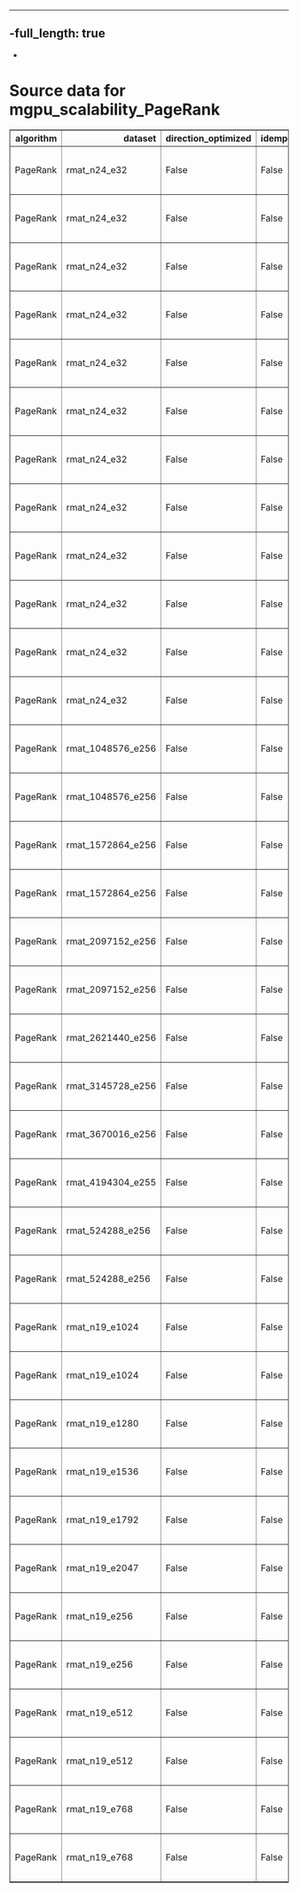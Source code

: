 ----
-full_length: true
----
-
# Source data for mgpu_scalability_PageRank

<table border="1" class="dataframe">
  <thead>
    <tr style="text-align: right;">
      <th>algorithm</th>
      <th>dataset</th>
      <th>direction_optimized</th>
      <th>idempotent</th>
      <th>num_gpus</th>
      <th>scalability</th>
      <th>engine</th>
      <th>m_teps</th>
      <th>elapsed</th>
      <th>gunrock_version</th>
      <th>gpuinfo.name</th>
      <th>time</th>
      <th>details</th>
    </tr>
  </thead>
  <tbody>
    <tr>
      <td>PageRank</td>
      <td>rmat_n24_e32</td>
      <td>False</td>
      <td>False</td>
      <td>1</td>
      <td>strong</td>
      <td>Gunrock</td>
      <td>36.336136</td>
      <td>28104.154676</td>
      <td>0.4.0</td>
      <td>Tesla K80</td>
      <td>Fri Jan 27 07:00:00 2017\n</td>
      <td><a href="https://github.com/gunrock/io/tree/master/gunrock-output/ipdps17/eval_fig5/PageRank_rmat_n24_e32_Fri Jan 27 070000 2017.json">JSON output</a></td>
    </tr>
    <tr>
      <td>PageRank</td>
      <td>rmat_n24_e32</td>
      <td>False</td>
      <td>False</td>
      <td>2</td>
      <td>strong</td>
      <td>Gunrock</td>
      <td>70.041466</td>
      <td>14616.275936</td>
      <td>0.4.0</td>
      <td>Tesla K80</td>
      <td>Fri Jan 27 07:08:08 2017\n</td>
      <td><a href="https://github.com/gunrock/io/tree/master/gunrock-output/ipdps17/eval_fig5/PageRank_rmat_n24_e32_Fri Jan 27 070808 2017.json">JSON output</a></td>
    </tr>
    <tr>
      <td>PageRank</td>
      <td>rmat_n24_e32</td>
      <td>False</td>
      <td>False</td>
      <td>3</td>
      <td>strong</td>
      <td>Gunrock</td>
      <td>105.141037</td>
      <td>9736.836240</td>
      <td>0.4.0</td>
      <td>Tesla K80</td>
      <td>Fri Jan 27 07:12:57 2017\n</td>
      <td><a href="https://github.com/gunrock/io/tree/master/gunrock-output/ipdps17/eval_fig5/PageRank_rmat_n24_e32_Fri Jan 27 071257 2017.json">JSON output</a></td>
    </tr>
    <tr>
      <td>PageRank</td>
      <td>rmat_n24_e32</td>
      <td>False</td>
      <td>False</td>
      <td>4</td>
      <td>strong</td>
      <td>Gunrock</td>
      <td>135.051300</td>
      <td>7580.442086</td>
      <td>0.4.0</td>
      <td>Tesla K80</td>
      <td>Fri Jan 27 07:16:28 2017\n</td>
      <td><a href="https://github.com/gunrock/io/tree/master/gunrock-output/ipdps17/eval_fig5/PageRank_rmat_n24_e32_Fri Jan 27 071628 2017.json">JSON output</a></td>
    </tr>
    <tr>
      <td>PageRank</td>
      <td>rmat_n24_e32</td>
      <td>False</td>
      <td>False</td>
      <td>5</td>
      <td>strong</td>
      <td>Gunrock</td>
      <td>165.082443</td>
      <td>6201.481700</td>
      <td>0.4.0</td>
      <td>Tesla K80</td>
      <td>Fri Jan 27 07:19:23 2017\n</td>
      <td><a href="https://github.com/gunrock/io/tree/master/gunrock-output/ipdps17/eval_fig5/PageRank_rmat_n24_e32_Fri Jan 27 071923 2017.json">JSON output</a></td>
    </tr>
    <tr>
      <td>PageRank</td>
      <td>rmat_n24_e32</td>
      <td>False</td>
      <td>False</td>
      <td>6</td>
      <td>strong</td>
      <td>Gunrock</td>
      <td>193.555481</td>
      <td>5289.211467</td>
      <td>0.4.0</td>
      <td>Tesla K80</td>
      <td>Fri Jan 27 07:21:58 2017\n</td>
      <td><a href="https://github.com/gunrock/io/tree/master/gunrock-output/ipdps17/eval_fig5/PageRank_rmat_n24_e32_Fri Jan 27 072158 2017.json">JSON output</a></td>
    </tr>
    <tr>
      <td>PageRank</td>
      <td>rmat_n24_e32</td>
      <td>False</td>
      <td>False</td>
      <td>7</td>
      <td>strong</td>
      <td>Gunrock</td>
      <td>121.372696</td>
      <td>8434.645131</td>
      <td>0.4.0</td>
      <td>Tesla K80</td>
      <td>Fri Jan 27 07:24:22 2017\n</td>
      <td><a href="https://github.com/gunrock/io/tree/master/gunrock-output/ipdps17/eval_fig5/PageRank_rmat_n24_e32_Fri Jan 27 072422 2017.json">JSON output</a></td>
    </tr>
    <tr>
      <td>PageRank</td>
      <td>rmat_n24_e32</td>
      <td>False</td>
      <td>False</td>
      <td>8</td>
      <td>strong</td>
      <td>Gunrock</td>
      <td>214.701782</td>
      <td>4768.329784</td>
      <td>0.4.0</td>
      <td>Tesla K80</td>
      <td>Fri Jan 27 07:27:39 2017\n</td>
      <td><a href="https://github.com/gunrock/io/tree/master/gunrock-output/ipdps17/eval_fig5/PageRank_rmat_n24_e32_Fri Jan 27 072739 2017.json">JSON output</a></td>
    </tr>
    <tr>
      <td>PageRank</td>
      <td>rmat_n24_e32</td>
      <td>False</td>
      <td>False</td>
      <td>1</td>
      <td>strong</td>
      <td>Gunrock</td>
      <td>181.056259</td>
      <td>5640.230507</td>
      <td>0.4.0</td>
      <td>Tesla P100-PCIE-16GB</td>
      <td>Fri Jan 27 10:06:04 2017\n</td>
      <td><a href="https://github.com/gunrock/io/tree/master/gunrock-output/ipdps17/eval_fig5/PageRank_rmat_n24_e32_Fri Jan 27 100604 2017.json">JSON output</a></td>
    </tr>
    <tr>
      <td>PageRank</td>
      <td>rmat_n24_e32</td>
      <td>False</td>
      <td>False</td>
      <td>2</td>
      <td>strong</td>
      <td>Gunrock</td>
      <td>350.665955</td>
      <td>2919.465512</td>
      <td>0.4.0</td>
      <td>Tesla P100-PCIE-16GB</td>
      <td>Fri Jan 27 10:08:08 2017\n</td>
      <td><a href="https://github.com/gunrock/io/tree/master/gunrock-output/ipdps17/eval_fig5/PageRank_rmat_n24_e32_Fri Jan 27 100808 2017.json">JSON output</a></td>
    </tr>
    <tr>
      <td>PageRank</td>
      <td>rmat_n24_e32</td>
      <td>False</td>
      <td>False</td>
      <td>3</td>
      <td>strong</td>
      <td>Gunrock</td>
      <td>500.758118</td>
      <td>2044.418499</td>
      <td>0.4.0</td>
      <td>Tesla P100-PCIE-16GB</td>
      <td>Fri Jan 27 10:09:41 2017\n</td>
      <td><a href="https://github.com/gunrock/io/tree/master/gunrock-output/ipdps17/eval_fig5/PageRank_rmat_n24_e32_Fri Jan 27 100941 2017.json">JSON output</a></td>
    </tr>
    <tr>
      <td>PageRank</td>
      <td>rmat_n24_e32</td>
      <td>False</td>
      <td>False</td>
      <td>4</td>
      <td>strong</td>
      <td>Gunrock</td>
      <td>627.970581</td>
      <td>1630.226940</td>
      <td>0.4.0</td>
      <td>Tesla P100-PCIE-16GB</td>
      <td>Fri Jan 27 10:11:01 2017\n</td>
      <td><a href="https://github.com/gunrock/io/tree/master/gunrock-output/ipdps17/eval_fig5/PageRank_rmat_n24_e32_Fri Jan 27 101101 2017.json">JSON output</a></td>
    </tr>
    <tr>
      <td>PageRank</td>
      <td>rmat_1048576_e256</td>
      <td>False</td>
      <td>False</td>
      <td>2</td>
      <td>weak edge</td>
      <td>Gunrock</td>
      <td>507.377716</td>
      <td>792.288184</td>
      <td>0.4.0</td>
      <td>Tesla K80</td>
      <td>Fri Jan 27 07:53:27 2017\n</td>
      <td><a href="https://github.com/gunrock/io/tree/master/gunrock-output/ipdps17/eval_fig5/PageRank_rmat_1048576_e256_Fri Jan 27 075327 2017.json">JSON output</a></td>
    </tr>
    <tr>
      <td>PageRank</td>
      <td>rmat_1048576_e256</td>
      <td>False</td>
      <td>False</td>
      <td>2</td>
      <td>weak edge</td>
      <td>Gunrock</td>
      <td>2422.682617</td>
      <td>165.929452</td>
      <td>0.4.0</td>
      <td>Tesla P100-PCIE-16GB</td>
      <td>Fri Jan 27 10:21:03 2017\n</td>
      <td><a href="https://github.com/gunrock/io/tree/master/gunrock-output/ipdps17/eval_fig5/PageRank_rmat_1048576_e256_Fri Jan 27 102103 2017.json">JSON output</a></td>
    </tr>
    <tr>
      <td>PageRank</td>
      <td>rmat_1572864_e256</td>
      <td>False</td>
      <td>False</td>
      <td>3</td>
      <td>weak edge</td>
      <td>Gunrock</td>
      <td>457.846710</td>
      <td>1246.008337</td>
      <td>0.4.0</td>
      <td>Tesla K80</td>
      <td>Fri Jan 27 07:54:13 2017\n</td>
      <td><a href="https://github.com/gunrock/io/tree/master/gunrock-output/ipdps17/eval_fig5/PageRank_rmat_1572864_e256_Fri Jan 27 075413 2017.json">JSON output</a></td>
    </tr>
    <tr>
      <td>PageRank</td>
      <td>rmat_1572864_e256</td>
      <td>False</td>
      <td>False</td>
      <td>3</td>
      <td>weak edge</td>
      <td>Gunrock</td>
      <td>3230.603271</td>
      <td>176.595658</td>
      <td>0.4.0</td>
      <td>Tesla P100-PCIE-16GB</td>
      <td>Fri Jan 27 10:21:36 2017\n</td>
      <td><a href="https://github.com/gunrock/io/tree/master/gunrock-output/ipdps17/eval_fig5/PageRank_rmat_1572864_e256_Fri Jan 27 102136 2017.json">JSON output</a></td>
    </tr>
    <tr>
      <td>PageRank</td>
      <td>rmat_2097152_e256</td>
      <td>False</td>
      <td>False</td>
      <td>4</td>
      <td>weak edge</td>
      <td>Gunrock</td>
      <td>650.821777</td>
      <td>1289.716765</td>
      <td>0.4.0</td>
      <td>Tesla K80</td>
      <td>Fri Jan 27 07:55:19 2017\n</td>
      <td><a href="https://github.com/gunrock/io/tree/master/gunrock-output/ipdps17/eval_fig5/PageRank_rmat_2097152_e256_Fri Jan 27 075519 2017.json">JSON output</a></td>
    </tr>
    <tr>
      <td>PageRank</td>
      <td>rmat_2097152_e256</td>
      <td>False</td>
      <td>False</td>
      <td>4</td>
      <td>weak edge</td>
      <td>Gunrock</td>
      <td>3597.844482</td>
      <td>233.281210</td>
      <td>0.4.0</td>
      <td>Tesla P100-PCIE-16GB</td>
      <td>Fri Jan 27 10:22:18 2017\n</td>
      <td><a href="https://github.com/gunrock/io/tree/master/gunrock-output/ipdps17/eval_fig5/PageRank_rmat_2097152_e256_Fri Jan 27 102218 2017.json">JSON output</a></td>
    </tr>
    <tr>
      <td>PageRank</td>
      <td>rmat_2621440_e256</td>
      <td>False</td>
      <td>False</td>
      <td>5</td>
      <td>weak edge</td>
      <td>Gunrock</td>
      <td>712.652893</td>
      <td>1434.512809</td>
      <td>0.4.0</td>
      <td>Tesla K80</td>
      <td>Fri Jan 27 07:56:36 2017\n</td>
      <td><a href="https://github.com/gunrock/io/tree/master/gunrock-output/ipdps17/eval_fig5/PageRank_rmat_2621440_e256_Fri Jan 27 075636 2017.json">JSON output</a></td>
    </tr>
    <tr>
      <td>PageRank</td>
      <td>rmat_3145728_e256</td>
      <td>False</td>
      <td>False</td>
      <td>6</td>
      <td>weak edge</td>
      <td>Gunrock</td>
      <td>634.007812</td>
      <td>1891.666189</td>
      <td>0.4.0</td>
      <td>Tesla K80</td>
      <td>Fri Jan 27 07:58:04 2017\n</td>
      <td><a href="https://github.com/gunrock/io/tree/master/gunrock-output/ipdps17/eval_fig5/PageRank_rmat_3145728_e256_Fri Jan 27 075804 2017.json">JSON output</a></td>
    </tr>
    <tr>
      <td>PageRank</td>
      <td>rmat_3670016_e256</td>
      <td>False</td>
      <td>False</td>
      <td>7</td>
      <td>weak edge</td>
      <td>Gunrock</td>
      <td>884.454712</td>
      <td>1550.487712</td>
      <td>0.4.0</td>
      <td>Tesla K80</td>
      <td>Fri Jan 27 07:59:49 2017\n</td>
      <td><a href="https://github.com/gunrock/io/tree/master/gunrock-output/ipdps17/eval_fig5/PageRank_rmat_3670016_e256_Fri Jan 27 075949 2017.json">JSON output</a></td>
    </tr>
    <tr>
      <td>PageRank</td>
      <td>rmat_4194304_e255</td>
      <td>False</td>
      <td>False</td>
      <td>8</td>
      <td>weak edge</td>
      <td>Gunrock</td>
      <td>971.752502</td>
      <td>1786.063284</td>
      <td>0.4.0</td>
      <td>Tesla K80</td>
      <td>Fri Jan 27 08:01:46 2017\n</td>
      <td><a href="https://github.com/gunrock/io/tree/master/gunrock-output/ipdps17/eval_fig5/PageRank_rmat_4194304_e255_Fri Jan 27 080146 2017.json">JSON output</a></td>
    </tr>
    <tr>
      <td>PageRank</td>
      <td>rmat_524288_e256</td>
      <td>False</td>
      <td>False</td>
      <td>1</td>
      <td>weak edge</td>
      <td>Gunrock</td>
      <td>353.076233</td>
      <td>542.120725</td>
      <td>0.4.0</td>
      <td>Tesla K80</td>
      <td>Fri Jan 27 07:52:56 2017\n</td>
      <td><a href="https://github.com/gunrock/io/tree/master/gunrock-output/ipdps17/eval_fig5/PageRank_rmat_524288_e256_Fri Jan 27 075256 2017.json">JSON output</a></td>
    </tr>
    <tr>
      <td>PageRank</td>
      <td>rmat_524288_e256</td>
      <td>False</td>
      <td>False</td>
      <td>1</td>
      <td>weak edge</td>
      <td>Gunrock</td>
      <td>1399.616577</td>
      <td>136.755884</td>
      <td>0.4.0</td>
      <td>Tesla P100-PCIE-16GB</td>
      <td>Fri Jan 27 10:20:44 2017\n</td>
      <td><a href="https://github.com/gunrock/io/tree/master/gunrock-output/ipdps17/eval_fig5/PageRank_rmat_524288_e256_Fri Jan 27 102044 2017.json">JSON output</a></td>
    </tr>
    <tr>
      <td>PageRank</td>
      <td>rmat_n19_e1024</td>
      <td>False</td>
      <td>False</td>
      <td>4</td>
      <td>weak vertex</td>
      <td>Gunrock</td>
      <td>2156.812256</td>
      <td>276.516616</td>
      <td>0.4.0</td>
      <td>Tesla K80</td>
      <td>Fri Jan 27 08:26:19 2017\n</td>
      <td><a href="https://github.com/gunrock/io/tree/master/gunrock-output/ipdps17/eval_fig5/PageRank_rmat_n19_e1024_Fri Jan 27 082619 2017.json">JSON output</a></td>
    </tr>
    <tr>
      <td>PageRank</td>
      <td>rmat_n19_e1024</td>
      <td>False</td>
      <td>False</td>
      <td>4</td>
      <td>weak vertex</td>
      <td>Gunrock</td>
      <td>8059.237793</td>
      <td>74.007422</td>
      <td>0.4.0</td>
      <td>Tesla P100-PCIE-16GB</td>
      <td>Fri Jan 27 10:32:42 2017\n</td>
      <td><a href="https://github.com/gunrock/io/tree/master/gunrock-output/ipdps17/eval_fig5/PageRank_rmat_n19_e1024_Fri Jan 27 103242 2017.json">JSON output</a></td>
    </tr>
    <tr>
      <td>PageRank</td>
      <td>rmat_n19_e1280</td>
      <td>False</td>
      <td>False</td>
      <td>5</td>
      <td>weak vertex</td>
      <td>Gunrock</td>
      <td>2725.031982</td>
      <td>260.519654</td>
      <td>0.4.0</td>
      <td>Tesla K80</td>
      <td>Fri Jan 27 08:27:18 2017\n</td>
      <td><a href="https://github.com/gunrock/io/tree/master/gunrock-output/ipdps17/eval_fig5/PageRank_rmat_n19_e1280_Fri Jan 27 082718 2017.json">JSON output</a></td>
    </tr>
    <tr>
      <td>PageRank</td>
      <td>rmat_n19_e1536</td>
      <td>False</td>
      <td>False</td>
      <td>6</td>
      <td>weak vertex</td>
      <td>Gunrock</td>
      <td>3293.975342</td>
      <td>248.038128</td>
      <td>0.4.0</td>
      <td>Tesla K80</td>
      <td>Fri Jan 27 08:28:25 2017\n</td>
      <td><a href="https://github.com/gunrock/io/tree/master/gunrock-output/ipdps17/eval_fig5/PageRank_rmat_n19_e1536_Fri Jan 27 082825 2017.json">JSON output</a></td>
    </tr>
    <tr>
      <td>PageRank</td>
      <td>rmat_n19_e1792</td>
      <td>False</td>
      <td>False</td>
      <td>7</td>
      <td>weak vertex</td>
      <td>Gunrock</td>
      <td>3861.729492</td>
      <td>237.922892</td>
      <td>0.4.0</td>
      <td>Tesla K80</td>
      <td>Fri Jan 27 08:29:40 2017\n</td>
      <td><a href="https://github.com/gunrock/io/tree/master/gunrock-output/ipdps17/eval_fig5/PageRank_rmat_n19_e1792_Fri Jan 27 082940 2017.json">JSON output</a></td>
    </tr>
    <tr>
      <td>PageRank</td>
      <td>rmat_n19_e2047</td>
      <td>False</td>
      <td>False</td>
      <td>8</td>
      <td>weak vertex</td>
      <td>Gunrock</td>
      <td>4393.081055</td>
      <td>231.206119</td>
      <td>0.4.0</td>
      <td>Tesla K80</td>
      <td>Fri Jan 27 08:31:10 2017\n</td>
      <td><a href="https://github.com/gunrock/io/tree/master/gunrock-output/ipdps17/eval_fig5/PageRank_rmat_n19_e2047_Fri Jan 27 083110 2017.json">JSON output</a></td>
    </tr>
    <tr>
      <td>PageRank</td>
      <td>rmat_n19_e256</td>
      <td>False</td>
      <td>False</td>
      <td>1</td>
      <td>weak vertex</td>
      <td>Gunrock</td>
      <td>350.271881</td>
      <td>546.485513</td>
      <td>0.4.0</td>
      <td>Tesla K80</td>
      <td>Fri Jan 27 08:24:17 2017\n</td>
      <td><a href="https://github.com/gunrock/io/tree/master/gunrock-output/ipdps17/eval_fig5/PageRank_rmat_n19_e256_Fri Jan 27 082417 2017.json">JSON output</a></td>
    </tr>
    <tr>
      <td>PageRank</td>
      <td>rmat_n19_e256</td>
      <td>False</td>
      <td>False</td>
      <td>1</td>
      <td>weak vertex</td>
      <td>Gunrock</td>
      <td>1402.290283</td>
      <td>136.513263</td>
      <td>0.4.0</td>
      <td>Tesla P100-PCIE-16GB</td>
      <td>Fri Jan 27 10:31:12 2017\n</td>
      <td><a href="https://github.com/gunrock/io/tree/master/gunrock-output/ipdps17/eval_fig5/PageRank_rmat_n19_e256_Fri Jan 27 103112 2017.json">JSON output</a></td>
    </tr>
    <tr>
      <td>PageRank</td>
      <td>rmat_n19_e512</td>
      <td>False</td>
      <td>False</td>
      <td>2</td>
      <td>weak vertex</td>
      <td>Gunrock</td>
      <td>978.800293</td>
      <td>348.992482</td>
      <td>0.4.0</td>
      <td>Tesla K80</td>
      <td>Fri Jan 27 08:24:48 2017\n</td>
      <td><a href="https://github.com/gunrock/io/tree/master/gunrock-output/ipdps17/eval_fig5/PageRank_rmat_n19_e512_Fri Jan 27 082448 2017.json">JSON output</a></td>
    </tr>
    <tr>
      <td>PageRank</td>
      <td>rmat_n19_e512</td>
      <td>False</td>
      <td>False</td>
      <td>2</td>
      <td>weak vertex</td>
      <td>Gunrock</td>
      <td>3544.218506</td>
      <td>96.377507</td>
      <td>0.4.0</td>
      <td>Tesla P100-PCIE-16GB</td>
      <td>Fri Jan 27 10:31:32 2017\n</td>
      <td><a href="https://github.com/gunrock/io/tree/master/gunrock-output/ipdps17/eval_fig5/PageRank_rmat_n19_e512_Fri Jan 27 103132 2017.json">JSON output</a></td>
    </tr>
    <tr>
      <td>PageRank</td>
      <td>rmat_n19_e768</td>
      <td>False</td>
      <td>False</td>
      <td>3</td>
      <td>weak vertex</td>
      <td>Gunrock</td>
      <td>1080.910278</td>
      <td>439.122036</td>
      <td>0.4.0</td>
      <td>Tesla K80</td>
      <td>Fri Jan 27 08:25:27 2017\n</td>
      <td><a href="https://github.com/gunrock/io/tree/master/gunrock-output/ipdps17/eval_fig5/PageRank_rmat_n19_e768_Fri Jan 27 082527 2017.json">JSON output</a></td>
    </tr>
    <tr>
      <td>PageRank</td>
      <td>rmat_n19_e768</td>
      <td>False</td>
      <td>False</td>
      <td>3</td>
      <td>weak vertex</td>
      <td>Gunrock</td>
      <td>4500.981934</td>
      <td>105.451465</td>
      <td>0.4.0</td>
      <td>Tesla P100-PCIE-16GB</td>
      <td>Fri Jan 27 10:32:03 2017\n</td>
      <td><a href="https://github.com/gunrock/io/tree/master/gunrock-output/ipdps17/eval_fig5/PageRank_rmat_n19_e768_Fri Jan 27 103203 2017.json">JSON output</a></td>
    </tr>
  </tbody>
</table>
